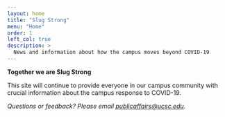 ```yaml
---
layout: home
title: "Slug Strong"
menu: "Home"
order: 1
left_col: true
description: >
  News and information about how the campus moves beyond COVID-19
---
```


**Together we are Slug Strong**

This site will continue to provide everyone in our campus community with crucial information about the campus response to COVID-19.

*Questions or feedback? Please email [publicaffairs@ucsc.edu](mailto:publicaffairs@ucsc.edu).*
